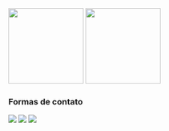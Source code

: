 <div>
    <img height="150em" src="https://github-readme-stats.vercel.app/api?username=phgferreira&show_icons=true&include_all_commits=true&count_private=true&theme=merko" />
    <img height="150em" src="https://github-readme-stats.vercel.app/api/top-langs/?username=phgferreira&include_all_commits=true&layout=compact&langs_count=7&theme=merko" />
</div>

### Formas de contato
<div>
    <a href="https://www.linkedin.com/in/paulo-ferreira-922137125/"><img src="https://img.shields.io/badge/LinkedIn-0077B5?style=for-the-badge&logo=linkedin&logoColor=white"></a>
    <a href="mailto:phgferreira@outlook.com"><img src="https://img.shields.io/badge/Microsoft_Outlook-0078D4?style=for-the-badge&logo=microsoft-outlook&logoColor=white"></a>
    <a href="https://wa.me/5524999686938" ><img src="https://img.shields.io/badge/WhatsApp-25D366?style=for-the-badge&logo=whatsapp&logoColor=white"></a>
</div>

